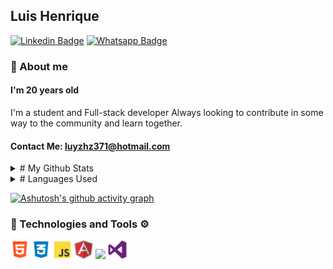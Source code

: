 ## Luis Henrique

[![Linkedin Badge](https://img.shields.io/badge/-LinkedIn-blue?style=flat-square&logo=Linkedin&logoColor=white&link=https://www.linkedin.com/in/luis-nunes-408902209/)](https://www.linkedin.com/in/luis-nunes-408902209/)
[![Whatsapp Badge](https://img.shields.io/badge/WhatsApp-25D366?style=flat-square&logo=whatsapp&logoColor=white&link=https://api.whatsapp.com/send?phone=5511989729095)](https://api.whatsapp.com/send?phone=5511989729095)

### :wave: About me

#### I'm 20 years old
I'm a student and Full-stack developer Always looking to contribute in some way to the community and learn together.
#### Contact Me: luyzhz371@hotmail.com


  <details>
  <summary># My Github Stats</summary>
  <img src="https://github-readme-stats.vercel.app/api?username=Lyzhz&show_icons=true&count_private=true&hide_border=true&title_color=ff91a4&icon_color=ff91a4&text_color=c9d1d9&bg_color=282a36">
  </details>

  <details>
  <summary># Languages Used</summary>
  <img src="https://github-readme-stats.vercel.app/api/top-langs/?username=Lyzhz&layout=compact&hide_border=true&title_color=ff91a4&text_color=ff91a4&bg_color=282a36">
  </details>

[![Ashutosh's github activity graph](https://github-readme-activity-graph.cyclic.app/graph?username=Lyzhz&bg_color=0d1117&color=b13583&line=b13583&point=ff9494&area=true&hide_border=true)](https://github.com/ashutosh00710/github-readme-activity-graph)

### 🚀 Technologies and Tools ⚙

<div class="row">
  <img src="https://github.com/Lyzhz/Lyzhz/blob/main/image/logo-html-5-512.png" alt="html" width="30" height="30"/>
  <img src="https://github.com/Lyzhz/Lyzhz/blob/main/image/logo-css-3-512.png" alt="css" width="30" height="30"/>
  <img src="https://github.com/Lyzhz/Lyzhz/blob/main/image/logo-javascript-512.png" alt="git" width="30" height="30"/>
  <img src="https://github.com/Lyzhz/Lyzhz/blob/main/image/angular.png" alt="git" width="30" height="30"/>

  <img src="https://cdn.svgporn.com/logos/visual-studio-code.svg" height="30">
  <img src="https://github.com/devicons/devicon/blob/master/icons/visualstudio/visualstudio-plain.svg" height="30">
</div>
